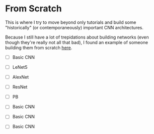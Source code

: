 # From Scratch
This is where I try to move beyond only tutorials and build some "historically" (or contemporaneously) important CNN architectures. 

Because I still have a lot of trepidations about building networks (even though they're really not all that bad), I found an example of someone building them from scratch [here](https://blog.paperspace.com/writing-cnns-from-scratch-in-pytorch/). 

- [ ] Basic CNN
- [ ] LeNet5
- [ ] AlexNet
- [ ] ResNet
- [ ] PB
- [ ] Basic CNN
- [ ] Basic CNN
- [ ] Basic CNN

